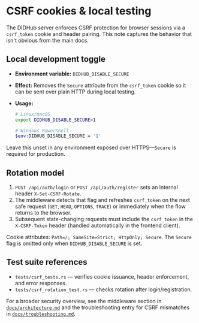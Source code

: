 # CSRF cookies & local testing

The DIDHub server enforces CSRF protection for browser sessions via a
`csrf_token` cookie and header pairing. This note captures the behavior that
isn't obvious from the main docs.

## Local development toggle

- **Environment variable:** `DIDHUB_DISABLE_SECURE`
- **Effect:** Removes the `Secure` attribute from the `csrf_token` cookie so it
  can be sent over plain HTTP during local testing.
- **Usage:**

  ```bash
  # Linux/macOS
  export DIDHUB_DISABLE_SECURE=1

  # Windows PowerShell
  $env:DIDHUB_DISABLE_SECURE = '1'
  ```

Leave this unset in any environment exposed over HTTPS—`Secure` is required for
production.

## Rotation model

1. `POST /api/auth/login` or `POST /api/auth/register` sets an internal header
   `X-Set-CSRF-Rotate`.
2. The middleware detects that flag and refreshes `csrf_token` on the next safe
   request (`GET`, `HEAD`, `OPTIONS`, `TRACE`) or immediately when the flow
   returns to the browser.
3. Subsequent state-changing requests must include the `csrf_token` in the
   `X-CSRF-Token` header (handled automatically in the frontend client).

Cookie attributes: `Path=/; SameSite=Strict; HttpOnly; Secure`. The `Secure`
flag is omitted only when `DIDHUB_DISABLE_SECURE` is set.

## Test suite references

- `tests/csrf_tests.rs` — verifies cookie issuance, header enforcement, and
  error responses.
- `tests/csrf_rotation_test.rs` — checks rotation after login/registration.

For a broader security overview, see the middleware section in
[`docs/architecture.md`](../docs/architecture.md) and the troubleshooting entry
for CSRF mismatches in [`docs/troubleshooting.md`](../docs/troubleshooting.md).
